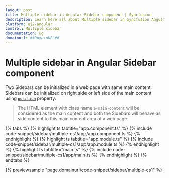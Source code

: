 ```yaml
---
layout: post
title: Multiple sidebar in Angular Sidebar component | Syncfusion
description: Learn here all about Multiple sidebar in Syncfusion Angular Sidebar component of Syncfusion Essential JS 2 and more.
platform: ej2-angular
control: Multiple sidebar 
documentation: ug
domainurl: ##DomainURL##
---
```


# Multiple sidebar in Angular Sidebar component

Two Sidebars can be initialized in a web page with same main content. Sidebars can be initialized on right side or left side of the main content using [`position`](https://ej2.syncfusion.com/angular/documentation/api/sidebar#position) property.

>The HTML element with class name `e-main-content` will be considered as the main content and both the Sidebars will behave as side content to this main content area of a web page.

{% tabs %}
{% highlight ts tabtitle="app.component.ts" %}
{% include code-snippet/sidebar/multiple-cs1/app/app.component.ts %}
{% endhighlight %}
{% highlight ts tabtitle="app.module.ts" %}
{% include code-snippet/sidebar/multiple-cs1/app/app.module.ts %}
{% endhighlight %}
{% highlight ts tabtitle="main.ts" %}
{% include code-snippet/sidebar/multiple-cs1/app/main.ts %}
{% endhighlight %}
{% endtabs %}
  
{% previewsample "page.domainurl/code-snippet/sidebar/multiple-cs1" %}
